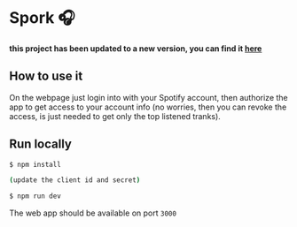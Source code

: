 # Spork 🎧

**this project has been updated to a new version, you can find it [here](https://github.com/simone98dm/sporky)**

## How to use it

On the webpage just login into with your Spotify account, then authorize the app to get access to your account info (no worries, then you can revoke the access, is just needed to get only the top listened tranks).

## Run locally

```bash
$ npm install

(update the client id and secret)

$ npm run dev
```

The web app should be available on port `3000`
